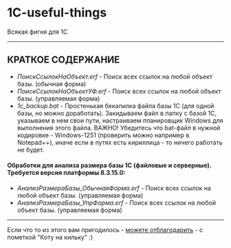 # 1C-useful-things
Всякая фигня для 1С

***

## КРАТКОЕ СОДЕРЖАНИЕ

* _ПоискСсылокНаОбъект.erf_ - Поиск всех ссылок на любой объект базы. (обычная форма)
* _ПоискСсылокНаОбъектУФ.erf_ - Поиск всех ссылок на любой объект базы. (управляемая форма)
* _1c_backup.bat_ - Простенькая бекапилка файла базы 1С (для одной базы, но можно доработать). Закидываем файл в папку с базой 1С, указываем в нем свои пути, настраиваем планировщик Windows для выполнения этого файла. ВАЖНО! Убедитесь что bat-файл в нужной кодировке - Windows-1251 (проверить можно например в Notepad++), иначе если в путях есть кириллица - то ничего работать не будет.

#### Обработки для анализа размера базы 1С (файловые и серверные). Требуется версия платформы 8.3.15.0:
- _АнализРазмераБазы_ОбычнаяФорма.erf_ - Поиск всех ссылок на любой объект базы. (управляемая форма)
- _АнализРазмераБазы_УпрФорма.erf_ - Поиск всех ссылок на любой объект базы. (управляемая форма)

***
Если что то из этого вам пригодилось - [можете отблагодарить](https://yoomoney.ru/to/41001106268758) - с пометкой "Коту на кильку" :) 
